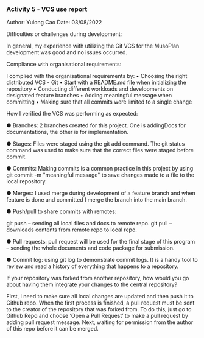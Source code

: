 ### Activity 5 - VCS use report

Author: Yulong Cao
Date: 03/08/2022

Difficulties or challenges during development:

In general, my experience with utilizing the Git VCS for the MusoPlan development was good and no issues occurred.

Compliance with organisational requirements:

I complied with the organisational requirements by:
• Choosing the right distributed VCS - Git
• Start with a README.md file when initializing the repository
• Conducting different workloads and developments on designated feature branches
• Adding meaningful message when committing
• Making sure that all commits were limited to a single change

How I verified the VCS was performing as expected:

● Branches:
2 branches created for this project. One is addingDocs for documentations, the other is for implementation.

● Stages:
Files were staged using the git add <filename> command.
The git status command was used to make sure that the correct files were staged before commit.

● Commits:
Making commits is a common practice in this project by using git commit -m "meaningful message" to save changes made to a file to the local repository.

● Merges:
I used merge during development of a feature branch and when feature is done and committed I merge the branch into the main branch.

● Push/pull to share commits with remotes:

git push – sending all local files and docs to remote repo.
git pull – downloads contents from remote repo to local repo.

● Pull requests:
pull request will be used for the final stage of this program – sending the whole documents and code package for submission.

● Commit log:
using git log to demonstrate commit logs. It is a handy tool to review and read a history of everything that happens to a repository.

If your repository was forked from another repository, how would you go about having them integrate your changes to the central repository?

First, I need to make sure all local changes are updated and then push it to Github repo. When the first process is finished, a pull request must be sent to the creator of the repository that was forked from. To do this, just go to Github Repo and choose ‘Open a Pull Request’ to make a pull request by adding pull request message. Next, waiting for permission from the author of this repo before it can be merged.
